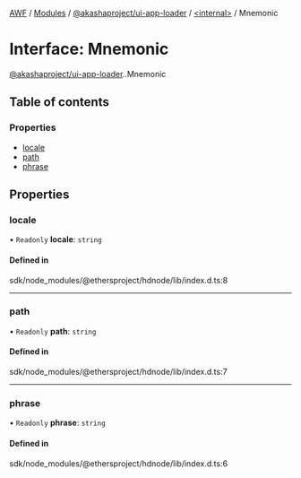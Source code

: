 [AWF](../README.md) / [Modules](../modules.md) / [@akashaproject/ui-app-loader](../modules/akashaproject_ui_app_loader.md) / [<internal\>](../modules/akashaproject_ui_app_loader._internal_.md) / Mnemonic

# Interface: Mnemonic

[@akashaproject/ui-app-loader](../modules/akashaproject_ui_app_loader.md).[<internal>](../modules/akashaproject_ui_app_loader._internal_.md).Mnemonic

## Table of contents

### Properties

- [locale](akashaproject_ui_app_loader._internal_.Mnemonic.md#locale)
- [path](akashaproject_ui_app_loader._internal_.Mnemonic.md#path)
- [phrase](akashaproject_ui_app_loader._internal_.Mnemonic.md#phrase)

## Properties

### locale

• `Readonly` **locale**: `string`

#### Defined in

sdk/node_modules/@ethersproject/hdnode/lib/index.d.ts:8

___

### path

• `Readonly` **path**: `string`

#### Defined in

sdk/node_modules/@ethersproject/hdnode/lib/index.d.ts:7

___

### phrase

• `Readonly` **phrase**: `string`

#### Defined in

sdk/node_modules/@ethersproject/hdnode/lib/index.d.ts:6
